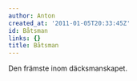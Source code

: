 ```yaml
---
author: Anton
created_at: '2011-01-05T20:33:45Z'
id: Båtsman
links: {}
title: Båtsman
---
```


Den främste inom däcksmanskapet.
